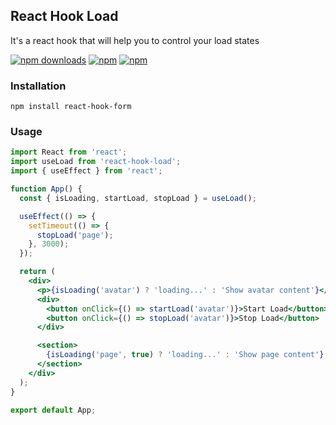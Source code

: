 ## React Hook Load

<p>It's a react hook that will help you to control your load states</p>

[![npm downloads](https://img.shields.io/npm/dm/react-hook-load.svg?style=for-the-badge)](https://www.npmjs.com/package/react-hook-load)
[![npm](https://img.shields.io/npm/dt/react-hook-load.svg?style=for-the-badge)](https://www.npmjs.com/package/react-hook-load)
[![npm](https://img.shields.io/npm/l/react-hook-load?style=for-the-badge)](https://github.com/userdansilva/react-hook-load/blob/main/LICENSE)

### Installation

    npm install react-hook-form

### Usage

```jsx
import React from 'react';
import useLoad from 'react-hook-load';
import { useEffect } from 'react';

function App() {
  const { isLoading, startLoad, stopLoad } = useLoad();

  useEffect(() => {
    setTimeout(() => {
      stopLoad('page');
    }, 3000);
  });

  return (
    <div>
      <p>{isLoading('avatar') ? 'loading...' : 'Show avatar content'}</p>
      <div>
        <button onClick={() => startLoad('avatar')}>Start Load</button>
        <button onClick={() => stopLoad('avatar')}>Stop Load</button>
      </div>

      <section>
        {isLoading('page', true) ? 'loading...' : 'Show page content'}
      </section>
    </div>
  );
}

export default App;
```
